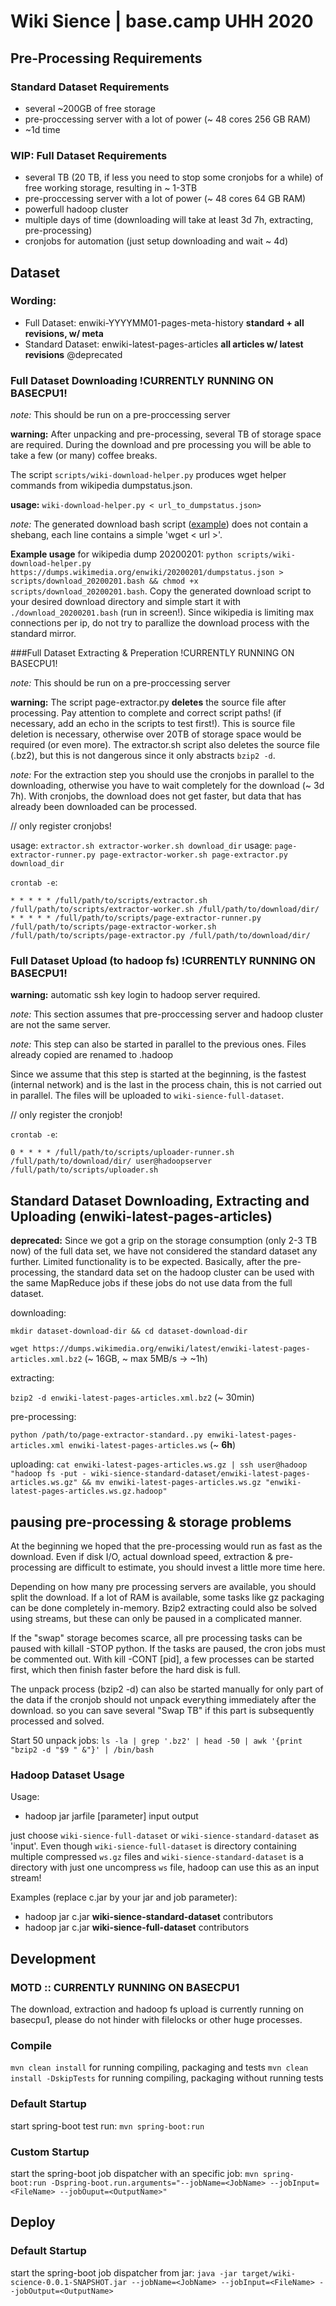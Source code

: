 # Wiki Sience | base.camp UHH 2020

## Pre-Processing Requirements
### Standard Dataset Requirements
 - several ~200GB of free storage
 - pre-proccessing server with a lot of power (~ 48 cores 256 GB RAM)
 - ~1d time

### WIP: Full Dataset Requirements
 - several TB (20 TB, if less you need to stop some cronjobs for a while) of free working storage, resulting in ~ 1-3TB
 - pre-proccessing server with a lot of power (~ 48 cores 64 GB RAM)
 - powerfull hadoop cluster
 - multiple days of time (downloading will take at least 3d 7h, extracting, pre-processing)
 - cronjobs for automation (just setup downloading and wait ~ 4d)
## Dataset

### Wording: 
- Full Dataset: enwiki-YYYYMM01-pages-meta-history **standard + all revisions, w/ meta** 
- Standard Dataset: enwiki-latest-pages-articles **all articles w/ latest revisions** @deprecated

### Full Dataset Downloading !CURRENTLY RUNNING ON BASECPU1!

*note:* This should be run on a pre-proccessing server

**warning:** After unpacking and pre-processing, several TB of storage space are required. During the download and pre processing you will be able to take a few (or many) coffee breaks.

The script `scripts/wiki-download-helper.py` produces wget helper commands from wikipedia dumpstatus.json. 

**usage:**  `wiki-download-helper.py < url_to_dumpstatus.json>`

*note:* The generated download bash script ([example](scripts/download_20200201.bash)) does not contain a shebang, each line contains a simple 'wget < url >'.

**Example usage** for wikipedia dump 20200201:
`python scripts/wiki-download-helper.py https://dumps.wikimedia.org/enwiki/20200201/dumpstatus.json > scripts/download_20200201.bash && chmod +x scripts/download_20200201.bash`.
Copy the generated download script to your desired download directory and simple start it with `./download_20200201.bash` (run in screen!).
Since wikipedia is limiting max connections per ip, do not try to parallize the download process with the standard mirror.

###Full Dataset Extracting & Preperation !CURRENTLY RUNNING ON BASECPU1!

*note:* This should be run on a pre-proccessing server

**warning:** The script page-extractor.py **deletes** the source file after processing. Pay attention to complete and correct script paths! (if necessary, add an echo in the scripts to test first!). This is source file deletion is necessary, otherwise over 20TB of storage space would be required (or even more). The extractor.sh script also deletes the source file (.bz2), but this is not dangerous since it only abstracts `bzip2 -d`. 

*note:* For the extraction step you should use the cronjobs in parallel to the downloading, otherwise you have to wait completely for the download (~ 3d 7h). With cronjobs, the download does not get faster, but data that has already been downloaded can be processed.

// only register cronjobs!

usage: `extractor.sh extractor-worker.sh download_dir`
usage: `page-extractor-runner.py page-extractor-worker.sh page-extractor.py download_dir`

`crontab -e`:
```
* * * * * /full/path/to/scripts/extractor.sh /full/path/to/scripts/extractor-worker.sh /full/path/to/download/dir/
* * * * * /full/path/to/scripts/page-extractor-runner.py /full/path/to/scripts/page-extractor-worker.sh /full/path/to/scripts/page-extractor.py /full/path/to/download/dir/
```

### Full Dataset Upload (to hadoop fs) !CURRENTLY RUNNING ON BASECPU1!

**warning:** automatic ssh key login to hadoop server required.

*note:* This section assumes that pre-proccessing server and hadoop cluster are not the same server. 

*note:* This step can also be started in parallel to the previous ones. Files already copied are renamed to .hadoop

Since we assume that this step is started at the beginning, is the fastest (internal network) and is the last in the process chain, this is not carried out in parallel.
The files will be uploaded to `wiki-sience-full-dataset`.

// only register the cronjob!

`crontab -e`:
```
0 * * * * /full/path/to/scripts/uploader-runner.sh /full/path/to/download/dir/ user@hadoopserver /full/path/to/scripts/uploader.sh
```

## Standard Dataset Downloading, Extracting and Uploading (enwiki-latest-pages-articles)

**deprecated:** Since we got a grip on the storage consumption (only 2-3 TB now) of the full data set, we have not considered the standard dataset any further. Limited functionality is to be expected. Basically, after the pre-processing, the standard data set on the hadoop cluster can be used with the same MapReduce jobs if these jobs do not use data from the full dataset.

downloading:

`mkdir dataset-download-dir && cd dataset-download-dir`

`wget https://dumps.wikimedia.org/enwiki/latest/enwiki-latest-pages-articles.xml.bz2` (~ 16GB, ~ max 5MB/s -> ~1h)

extracting:

`bzip2 -d enwiki-latest-pages-articles.xml.bz2` (~ 30min)

pre-processing:

`python /path/to/page-extractor-standard..py enwiki-latest-pages-articles.xml enwiki-latest-pages-articles.ws`  (~ **6h**)

uploading: 
`cat enwiki-latest-pages-articles.ws.gz | ssh user@hadoop "hadoop fs -put - wiki-sience-standard-dataset/enwiki-latest-pages-articles.ws.gz" && mv enwiki-latest-pages-articles.ws.gz "enwiki-latest-pages-articles.ws.gz.hadoop"` 

## pausing pre-processing & storage problems

At the beginning we hoped that the pre-processing would run as fast as the download. Even if disk I/O, actual download speed, extraction & pre-processing are difficult to estimate, you should invest a little more time here.

Depending on how many pre processing servers are available, you should split the download. If a lot of RAM is available, some tasks like gz packaging can be done completely in-memory. Bzip2 extracting could also be solved using streams, but these can only be paused in a complicated manner.

If the "swap" storage becomes scarce, all pre processing tasks can be paused with killall -STOP python. If the tasks are paused, the cron jobs must be commented out. With kill -CONT [pid], a few processes can be started first, which then finish faster before the hard disk is full.

The unpack process (bzip2 -d) can also be started manually for only part of the data if the cronjob should not unpack everything immediately after the download. so you can save several "Swap TB" if this part is subsequently processed and solved.

Start 50 unpack jobs:
`ls -la | grep '.bz2' | head -50 | awk '{print "bzip2 -d "$9 " &"}' | /bin/bash`

### Hadoop Dataset Usage

Usage:
 - hadoop jar jarfile [parameter] input output

just choose `wiki-sience-full-dataset` or `wiki-sience-standard-dataset` as 'input'. Even though `wiki-sience-full-dataset` is directory containing multiple compressed `ws.gz` files and `wiki-sience-standard-dataset` is a directory with just one uncompress `ws` file, hadoop can use this as an input stream!

Examples (replace c.jar by your jar and job parameter):
- hadoop jar c.jar **wiki-sience-standard-dataset** contributors
- hadoop jar c.jar **wiki-sience-full-dataset** contributors

## Development

### MOTD :: CURRENTLY RUNNING ON BASECPU1
The download, extraction and hadoop fs upload is currently running on basecpu1, please do not hinder with filelocks or other huge processes.

### Compile
```mvn clean install``` for running compiling, packaging and tests
```mvn clean install -DskipTests``` for running compiling, packaging without running tests

### Default Startup
start spring-boot test run: 
```mvn spring-boot:run```

### Custom Startup
start the spring-boot job dispatcher with an specific job:
```mvn spring-boot:run -Dspring-boot.run.arguments="--jobName=<JobName> --jobInput=<FileName> --jobOuput=<OutputName>"```

## Deploy
### Default Startup
start the spring-boot job dispatcher from jar: 
```java -jar target/wiki-science-0.0.1-SNAPSHOT.jar --jobName=<JobName> --jobInput=<FileName> --jobOutput=<OutputName>```

